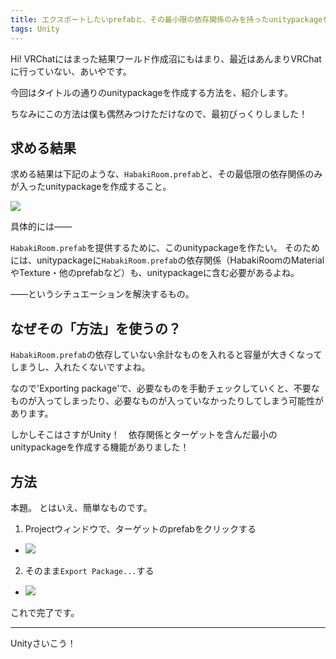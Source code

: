 ```yaml
---
title: エクスポートしたいprefabと、その最小限の依存関係のみを持ったunitypackageを作成する
tags: Unity
---
```


Hi!
VRChatにはまった結果ワールド作成沼にもはまり、最近はあんまりVRChatに行っていない、あいやです。

今回はタイトルの通りのunitypackageを作成する方法を、紹介します。

ちなみにこの方法は僕も偶然みつけただけなので、最初びっくりしました！

## 求める結果

求める結果は下記のような、`HabakiRoom.prefab`と、その最低限の依存関係のみが入ったunitypackageを作成すること。

![](/2020-09-01-unity-make-unitypackage-with-minimum-dependencies/1.png)

具体的には――

`HabakiRoom.prefab`を提供するために、このunitypackageを作たい。
そのためには、unitypackageに`HabakiRoom.prefab`の依存関係（HabakiRoomのMaterialやTexture・他のprefabなど）も、unitypackageに含む必要があるよね。

――というシチュエーションを解決するもの。

## なぜその「方法」を使うの？

`HabakiRoom.prefab`の依存していない余計なものを入れると容量が大きくなってしまうし、入れたくないですよね。

なので'Exporting package'で、必要なものを手動チェックしていくと、不要なものが入ってしまったり、必要なものが入っていなかったりしてしまう可能性があります。

しかしそこはさすがUnity！　依存関係とターゲットを含んだ最小のunitypackageを作成する機能がありました！

## 方法

本題。
とはいえ、簡単なものです。

1. Projectウィンドウで、ターゲットのprefabをクリックする
  - ![](/2020-09-01-unity-make-unitypackage-with-minimum-dependencies/2.png)
2. そのまま`Export Package...`する
  - ![](/2020-09-01-unity-make-unitypackage-with-minimum-dependencies/3.png)

これで完了です。

- - - - -

Unityさいこう！
